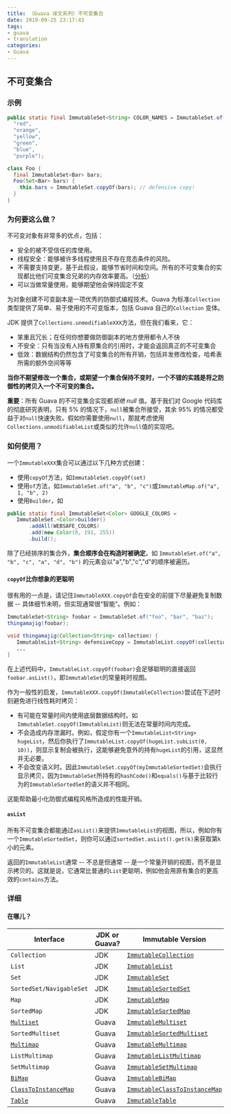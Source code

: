 ```yaml
---
title: （Guava 译文系列）不可变集合
date: 2019-09-25 23:17:43
tags:
- guava
- translation
categories:
- Guava
---
```


## 不可变集合

### 示例
```java
public static final ImmutableSet<String> COLOR_NAMES = ImmutableSet.of(
  "red",
  "orange",
  "yellow",
  "green",
  "blue",
  "purple");

class Foo {
  final ImmutableSet<Bar> bars;
  Foo(Set<Bar> bars) {
    this.bars = ImmutableSet.copyOf(bars); // defensive copy!
  }
}
```

### 为何要这么做？
不可变对象有非常多的优点，包括：
- 安全的被不受信任的库使用。
- 线程安全：能够被许多线程使用且不存在竞态条件的风险。
- 不需要支持变更，基于此假设，能够节省时间和空间。所有的不可变集合的实现都比他们可变集合兄弟的内存效率要高。（[分析](https://github.com/DimitrisAndreou/memory-measurer/blob/master/ElementCostInDataStructures.txt)）
- 可以当做常量使用，能够期望他会保持固定不变

为对象创建不可变副本是一项优秀的防御式编程技术。Guava 为标准`Collection`类型提供了简单、易于使用的不可变版本，包括 Guava 自己的`Collection` 变体。

JDK 提供了`Collections.unmodifiableXXX`方法，但在我们看来，它：
- 笨重且冗长；在任何你想要做防御副本的地方使用都令人不快
- 不安全：只有当没有人持有原集合的引用时，才能会返回真正的不可变集合
- 低效：数据结构仍然包含了可变集合的所有开销，包括并发修改检查，哈希表所需的额外空间等等

**当你不期望修改一个集合，或期望一个集合保持不变时，一个不错的实践是将之防御性的拷贝入一个不可变的集合。**

**重要**：所有 Guava 的不可变集合实现都*拒绝 null*  值。基于我们对 Google 代码库的彻底研究表明，只有 5% 的情况下，`null`被集合所接受，其余 95% 的情况都受益于对`null`快速失败。假如你需要使用`null`，那就考虑使用`Collections.unmodifiableList`或类似的允许`null`值的实现吧。

### 如何使用？
一个`ImmutableXXX`集合可以通过以下几种方式创建：
- 使用`copyOf`方法，如`ImmutableSet.copyOf(set)`
- 使用`of`方法，如`ImmutableSet.of("a", "b", "c")`或`ImmutableMap.of("a", 1, "b", 2)`
- 使用`Builder`，如
```java
public static final ImmutableSet<Color> GOOGLE_COLORS =
   ImmutableSet.<Color>builder()
       .addAll(WEBSAFE_COLORS)
       .add(new Color(0, 191, 255))
       .build();
```
除了已经排序的集合外，**集合顺序会在构造时被确定**。如
`ImmutableSet.of("a", "b", "c", "a", "d", "b")`
的元素会以"a","b","c","d"的顺序被遍历。

#### `copyOf`比你想象的更聪明
很有用的一点是，请记住`ImmutableXXX.copyOf`会在安全的前提下尽量避免复制数据 -- 具体细节未明，但实现通常很“智能”。例如：
```java
ImmutableSet<String> foobar = ImmutableSet.of("foo", "bar", "baz");
thingamajig(foobar);

void thingamajig(Collection<String> collection) {
   ImmutableList<String> defensiveCopy = ImmutableList.copyOf(collection);
   ...
}
```
在上述代码中，`ImmutableList.copyOf(foobar)`会足够聪明的直接返回`foobar.asList()`，即`ImmutableSet`的常量耗时视图。

作为一般性的启发，`ImmutableXXX.copyOf(ImmutableCollection)`尝试在下述时刻避免进行线性耗时拷贝：
- 有可能在常量时间内使用底层数据结构时。如`ImmutableSet.copyOf(ImmutableList)`则无法在常量时间内完成。
- 不会造成内存泄漏时。例如，假定你有一个`ImmutableList<String> hugeList`，然后你执行了`ImmutableList.copyOf(hugeList.subList(0, 10))`，则显示复制会被执行，这能够避免意外的持有`hugeList`的引用，这显然并无必要。
- 不会改变语义时。因此`ImmutableSet.copyOf(myImmutableSortedSet)`会执行显示拷贝，因为`ImmutableSet`所持有的`hashCode()`和`equals()`与基于比较行为的`ImmutableSortedSet`的语义并不相同。

这能帮助最小化防御式编程风格所造成的性能开销。

#### `asList`
所有不可变集合都能通过`asList()`来提供`ImmutableList`的视图，所以，例如你有一个`ImmutableSortedSet`，则你可以通过`sortedSet.asList().get(k)`来获取第`k`小的元素。

返回的`ImmutableList`通常 -- 不总是但通常 -- 是一个常量开销的视图，而不是显示拷贝的。这就是说，它通常比普通的`List`更聪明，例如他会用原有集合的更高效的`contains`方法。

### 详细
#### 在哪儿？

| Interface                                                    | JDK or Guava? | Immutable Version                                            |
| ------------------------------------------------------------ | ------------- | ------------------------------------------------------------ |
| `Collection`                                                 | JDK           | [`ImmutableCollection`](http://google.github.io/guava/releases/snapshot/api/docs/com/google/common/collect/ImmutableCollection.html) |
| `List`                                                       | JDK           | [`ImmutableList`](http://google.github.io/guava/releases/snapshot/api/docs/com/google/common/collect/ImmutableList.html) |
| `Set`                                                        | JDK           | [`ImmutableSet`](http://google.github.io/guava/releases/snapshot/api/docs/com/google/common/collect/ImmutableSet.html) |
| `SortedSet/NavigableSet`                                     | JDK           | [`ImmutableSortedSet`](http://google.github.io/guava/releases/snapshot/api/docs/com/google/common/collect/ImmutableSortedSet.html) |
| `Map`                                                        | JDK           | [`ImmutableMap`](http://google.github.io/guava/releases/snapshot/api/docs/com/google/common/collect/ImmutableMap.html) |
| `SortedMap`                                                  | JDK           | [`ImmutableSortedMap`](http://google.github.io/guava/releases/snapshot/api/docs/com/google/common/collect/ImmutableSortedMap.html) |
| [`Multiset`](https://github.com/google/guava/wiki/NewCollectionTypesExplained#Multiset) | Guava         | [`ImmutableMultiset`](http://google.github.io/guava/releases/snapshot/api/docs/com/google/common/collect/ImmutableMultiset.html) |
| `SortedMultiset`                                             | Guava         | [`ImmutableSortedMultiset`](http://google.github.io/guava/releases/12.0/api/docs/com/google/common/collect/ImmutableSortedMultiset.html) |
| [`Multimap`](https://github.com/google/guava/wiki/NewCollectionTypesExplained#Multimap) | Guava         | [`ImmutableMultimap`](http://google.github.io/guava/releases/snapshot/api/docs/com/google/common/collect/ImmutableMultimap.html) |
| `ListMultimap`                                               | Guava         | [`ImmutableListMultimap`](http://google.github.io/guava/releases/snapshot/api/docs/com/google/common/collect/ImmutableListMultimap.html) |
| `SetMultimap`                                                | Guava         | [`ImmutableSetMultimap`](http://google.github.io/guava/releases/snapshot/api/docs/com/google/common/collect/ImmutableSetMultimap.html) |
| [`BiMap`](https://github.com/google/guava/wiki/NewCollectionTypesExplained#BiMap) | Guava         | [`ImmutableBiMap`](http://google.github.io/guava/releases/snapshot/api/docs/com/google/common/collect/ImmutableBiMap.html) |
| [`ClassToInstanceMap`](https://github.com/google/guava/wiki/NewCollectionTypesExplained#ClassToInstanceMap) | Guava         | [`ImmutableClassToInstanceMap`](http://google.github.io/guava/releases/snapshot/api/docs/com/google/common/collect/ImmutableClassToInstanceMap.html) |
| [`Table`](https://github.com/google/guava/wiki/NewCollectionTypesExplained#Table) | Guava         | [`ImmutableTable`](http://google.github.io/guava/releases/snapshot/api/docs/com/google/common/collect/ImmutableTable.html) |
